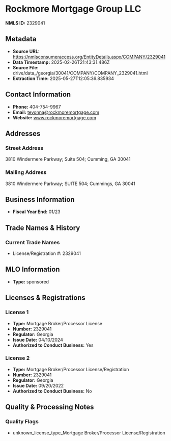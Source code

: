 # Rockmore Mortgage Group LLC

**NMLS ID:** 2329041

## Metadata
- **Source URL:** https://nmlsconsumeraccess.org/EntityDetails.aspx/COMPANY/2329041
- **Data Timestamp:** 2025-02-26T21:43:31.486Z
- **Source File:** drive/data_/georgia/30041/COMPANY/COMPANY_2329041.html
- **Extraction Time:** 2025-05-27T12:05:36.835934

## Contact Information
- **Phone:** 404-754-9967
- **Email:** teyonna@rockmoremortgage.com
- **Website:** www.rockmoremortgage.com

## Addresses
### Street Address
3810 Windermere Parkway; Suite 504; Cumming, GA 30041

### Mailing Address
3810 Windermere Parkway; SUITE 504; Cummings, GA 30041

## Business Information
- **Fiscal Year End:** 01/23

## Trade Names & History
### Current Trade Names
- License/Registration #: 2329041

## MLO Information
- **Type:** sponsored

## Licenses & Registrations

### License 1
- **Type:** Mortgage Broker/Processor License
- **Number:** 2329041
- **Regulator:** Georgia
- **Issue Date:** 04/10/2024
- **Authorized to Conduct Business:** Yes

### License 2
- **Type:** Mortgage Broker/Processor License/Registration
- **Number:** 2329041
- **Regulator:** Georgia
- **Issue Date:** 09/20/2022
- **Authorized to Conduct Business:** No

## Quality & Processing Notes
### Quality Flags
- unknown_license_type_Mortgage Broker/Processor License/Registration
